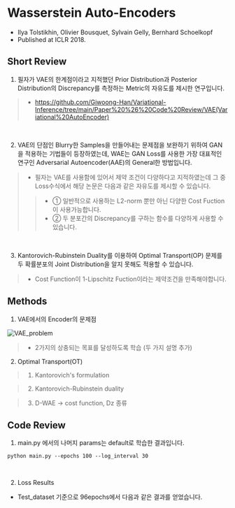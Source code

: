 # Wasserstein Auto-Encoders

- Ilya Tolstikhin, Olivier Bousquet, Sylvain Gelly, Bernhard Schoelkopf
- Published at ICLR 2018.

## Short Review

1. 필자가 VAE의 한계점이라고 지적했던 Prior Distribution과 Posterior Distribution의 Discrepancy를 측정하는 Metric의 자유도를 제시한 연구입니다.

> * https://github.com/Giwoong-Han/Variational-Inference/tree/main/Paper%20%26%20Code%20Review/VAE(Variational%20AutoEncoder)

<br>

2. VAE의 단점인 Blurry한 Samples을 만들어내는 문제점을 보완하기 위하여 GAN을 적용하는 기법들이 등장하였는데, WAE는 GAN Loss를 사용한 가장 대표적인 연구인 Adversarial Autoencoder(AAE)의 General한 방법입니다.

> * 필자는 VAE를 사용함에 있어서 제약 조건이 다양하다고 지적하였는데 그 중 Loss수식에서 해당 논문은 다음과 같은 자유도를 제시할 수 있습니다.
>> * ① 일반적으로 사용하는 L2-norm 뿐만 아닌 다양한 Cost Fuction이 사용가능합니다.
>> * ② 두 분포간의 Discrepancy를 구하는 함수를 다양하게 사용할 수 있습니다.

<br>

3. Kantorovich-Rubinstein Duality를 이용하여 Optimal Transport(OP) 문제를 두 확률분포의 Joint Distribution을 알지 못해도 적용할 수 있습니다.

> * Cost Function이 1-Lipschitz Fuction이라는 제약조건을 만족해야합니다.

## Methods

1. VAE에서의 Encoder의 문제점

![VAE_problem](https://user-images.githubusercontent.com/82640592/135067328-12cf4cc7-c343-4208-8995-9a1704a8caca.jpg)

> * 2가지의 상충되는 목표를 달성하도록 학습 (두 가지 설명 추가)

2. Optimal Transport(OT)

> 1) Kantorovich's formulation

> 2) Kantorovich-Rubinstein duality

> 3) D-WAE -> cost function, Dz 종류 

## Code Review

1. main.py 에서의 나머지 params는 default로 학습한 결과입니다.

`python main.py --epochs 100 --log_interval 30`

<br>

2. Loss Results

- Test_dataset 기준으로 96epochs에서 다음과 같은 결과를 얻었습니다.
